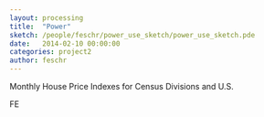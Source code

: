 ```yaml
---
layout: processing
title:  "Power"
sketch: /people/feschr/power_use_sketch/power_use_sketch.pde
date:   2014-02-10 00:00:00
categories: project2
author: feschr
---
```


Monthly House Price Indexes for Census Divisions and U.S.

FE
